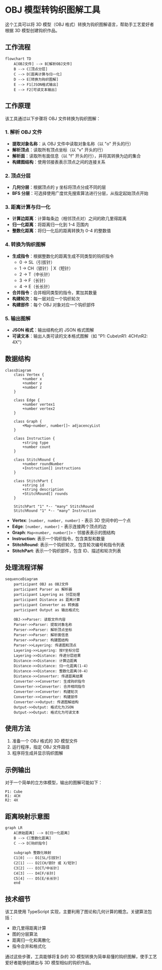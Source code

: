 # OBJ 模型转钩织图解工具

这个工具可以将 3D 模型（OBJ 格式）转换为钩织图解语言，帮助手工艺爱好者根据 3D 模型创建钩织作品。

## 工作流程

```mermaid
flowchart TD
    A[OBJ文件] --> B[解析OBJ文件]
    B --> C[顶点分层]
    C --> D[距离计算与归一化]
    D --> E[转换为钩织图解]
    E --> F1[JSON格式输出]
    E --> F2[可读文本输出]
```

## 工作原理

该工具通过以下步骤将 OBJ 文件转换为钩织图解：

### 1. 解析 OBJ 文件

- **提取对象名称**：从 OBJ 文件中读取对象名称（以 "o" 开头的行）
- **解析顶点**：读取所有顶点坐标（以 "v" 开头的行）
- **解析面**：读取所有面信息（以 "f" 开头的行），并将其转换为边的集合
- **构建图结构**：使用邻接表表示顶点之间的连接关系

### 2. 顶点分层

- **几何分层**：根据顶点的 y 坐标将顶点分成不同的层
- **BFS 分层**：可选择使用广度优先搜索算法进行分层，从指定起始顶点开始

### 3. 距离计算与归一化

- **计算边距离**：计算每条边（相邻顶点对）之间的欧几里得距离
- **归一化距离**：将距离归一化到 1-4 范围内
- **整数化距离**：将归一化后的距离转换为 0-4 的整数值

### 4. 转换为钩织图解

- **生成指令**：根据整数化的距离生成不同类型的钩织指令
  - 0 → SL（引拔针）
  - 1 → CH（锁针）|  X（短针）
  - 2 → T（中长针）
  - 3 → F（长针）
  - 4 → E（长长针）
- **合并指令**：合并相同类型的指令，累加其数量
- **构建轮次**：每一层对应一个钩织轮次
- **构建部件**：每个 OBJ 对象对应一个钩织部件

### 5. 输出图解

- **JSON 格式**：输出结构化的 JSON 格式图解
- **可读文本**：输出人类可读的文本格式图解（如 "P1: Cube\nR1: 4CH\nR2: 4X"）

## 数据结构

```mermaid
classDiagram
    class Vertex {
        +number x
        +number y
        +number z
    }
    
    class Edge {
        +number vertex1
        +number vertex2
    }
    
    class Graph {
        +Map~number, number[]~ adjacencyList
    }
    
    class Instruction {
        +string type
        +number count
    }
    
    class StitchRound {
        +number roundNumber
        +Instruction[] instructions
    }
    
    class StitchPart {
        +string id
        +string description
        +StitchRound[] rounds
    }
    
    StitchPart "1" *-- "many" StitchRound
    StitchRound "1" *-- "many" Instruction
```

- **Vertex**: `[number, number, number]` - 表示 3D 空间中的一个点
- **Edge**: `[number, number]` - 表示连接两个顶点的边
- **Graph**: `Map<number, number[]>` - 邻接表表示的图结构
- **Instruction**: 表示一个钩织指令，包含类型和数量
- **StitchRound**: 表示一个钩织轮次，包含轮次编号和指令列表
- **StitchPart**: 表示一个钩织部件，包含 ID、描述和轮次列表

## 处理流程详解

```mermaid
sequenceDiagram
    participant OBJ as OBJ文件
    participant Parser as 解析器
    participant Layering as 分层处理
    participant Distance as 距离计算
    participant Converter as 转换器
    participant Output as 输出格式化
    
    OBJ->>Parser: 读取文件内容
    Parser->>Parser: 提取对象名称
    Parser->>Parser: 解析顶点坐标
    Parser->>Parser: 解析面信息
    Parser->>Parser: 构建图结构
    Parser->>Layering: 传递图和顶点
    Layering->>Layering: 按Y坐标分层
    Layering->>Distance: 传递分层结果
    Distance->>Distance: 计算边距离
    Distance->>Distance: 归一化距离(1-4)
    Distance->>Distance: 整数化距离(0-4)
    Distance->>Converter: 传递距离结果
    Converter->>Converter: 生成钩织指令
    Converter->>Converter: 合并相同指令
    Converter->>Converter: 构建轮次
    Converter->>Converter: 构建部件
    Converter->>Output: 传递图解结构
    Output->>Output: 格式化为JSON
    Output->>Output: 格式化为可读文本
```

## 使用方法

1. 准备一个 OBJ 格式的 3D 模型文件
2. 运行程序，指定 OBJ 文件路径
3. 程序将生成并显示钩织图解

## 示例输出

对于一个简单的立方体模型，输出的图解可能如下：

```
P1: Cube
R1: 4CH
R2: 4X
```

## 距离映射示意图

```mermaid
graph LR
    A[原始距离] --> B[归一化距离]
    B --> C[整数化距离]
    C --> D[钩织指令]
    
    subgraph 整数化映射
    C1[0] --- D1[SL/引拔针]
    C2[1] --- D2[CH/锁针 或 X/短针]
    C3[2] --- D3[T/中长针]
    C4[3] --- D4[F/长针]
    C5[4] --- D5[E/长长针]
    end
```

## 技术细节

该工具使用 TypeScript 实现，主要利用了图论和几何计算的概念。关键算法包括：

- 欧几里得距离计算
- 图的分层算法
- 距离归一化和离散化
- 指令合并和格式化

通过这些步骤，工具能够将复杂的 3D 模型转换为简单易懂的钩织图解，使手工艺爱好者能够创建出与 3D 模型相似的钩织作品。 